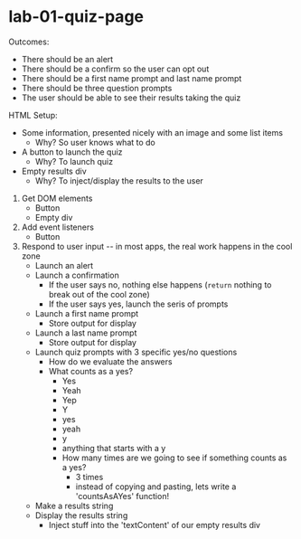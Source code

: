 # lab-01-quiz-page

Outcomes:
- There should be an alert
- There should be a confirm so the user can opt out
- There should be a first name prompt and last name prompt
- There should be three question prompts
- The user should be able to see their results taking the quiz

HTML Setup:
- Some information, presented nicely with an image and some list items
    - Why? So user knows what to do
- A button to launch the quiz
    - Why? To launch quiz
- Empty results div
    - Why? To inject/display the results to the user

1) Get DOM elements
    - Button
    - Empty div
2) Add event listeners
    - Button
3) Respond to user input -- in most apps, the real work happens in the cool zone
    - Launch an alert
    - Launch a confirmation
        - If the user says no, nothing else happens (`return` nothing to break out of the cool zone)
        - If the user says yes, launch the seris of prompts
    - Launch a first name prompt
        - Store output for display
    - Launch a last name prompt
        - Store output for display
    - Launch quiz prompts with 3 specific yes/no questions
        - How do we evaluate the answers
        - What counts as a yes?
            - Yes
            - Yeah
            - Yep
            - Y
            - yes
            - yeah
            - y
            - anything that starts with a y
            - How many times are we going to see if something counts as a yes?
                - 3 times
                - instead of copying and pasting, lets write a 'countsAsAYes' function!
    - Make a results string
    - Display the results string
        - Inject stuff into the 'textContent' of our empty results div

